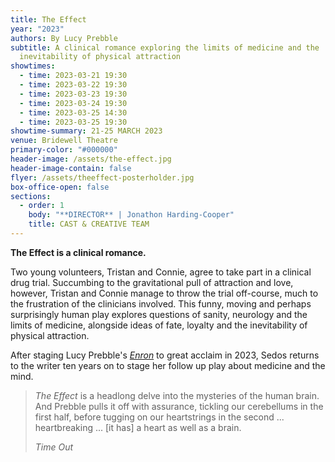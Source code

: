 ```yaml
---
title: The Effect
year: "2023"
authors: By Lucy Prebble
subtitle: A clinical romance exploring the limits of medicine and the
  inevitability of physical attraction
showtimes:
  - time: 2023-03-21 19:30
  - time: 2023-03-22 19:30
  - time: 2023-03-23 19:30
  - time: 2023-03-24 19:30
  - time: 2023-03-25 14:30
  - time: 2023-03-25 19:30
showtime-summary: 21-25 MARCH 2023
venue: Bridewell Theatre
primary-color: "#000000"
header-image: /assets/the-effect.jpg
header-image-contain: false
flyer: /assets/theeffect-posterholder.jpg
box-office-open: false
sections:
  - order: 1
    body: "**DIRECTOR** | Jonathon Harding-Cooper"
    title: CAST & CREATIVE TEAM
---
```

**The Effect is a clinical romance.** 

Two young volunteers, Tristan and Connie, agree to take part in a clinical drug trial. Succumbing to the gravitational pull of attraction and love, however, Tristan and Connie manage to throw the trial off-course, much to the frustration of the clinicians involved. This funny, moving and perhaps surprisingly human play explores questions of sanity, neurology and the limits of medicine, alongside ideas of fate, loyalty and the inevitability of physical attraction.

After staging Lucy Prebble's *[Enron](https://www.sedos.co.uk/shows/2013-enron)* to great acclaim in 2023, Sedos returns to the writer ten years on to stage her follow up play about medicine and the mind.

><em>The Effect</em></a> is a headlong delve into the mysteries of the human brain. And Prebble pulls it off with assurance, tickling our cerebellums in the first half, before tugging on our heartstrings in the second ... heartbreaking ... \[it has] a heart as well as a brain.
><footer><cite>Time Out</cite></footer>